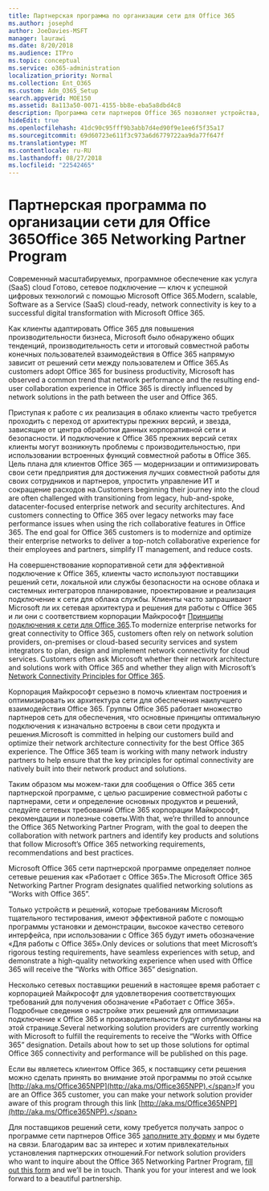 ```yaml
---
title: Партнерская программа по организации сети для Office 365
ms.author: josephd
author: JoeDavies-MSFT
manager: laurawi
ms.date: 8/20/2018
ms.audience: ITPro
ms.topic: conceptual
ms.service: o365-administration
localization_priority: Normal
ms.collection: Ent_O365
ms.custom: Adm_O365_Setup
search.appverid: MOE150
ms.assetid: 8a113a50-0071-4155-bb8e-eba5a8dbd4c8
description: Программа сети партнеров Office 365 позволяет устройства, чтобы получить сертификат работу с Office 365.
hideEdit: true
ms.openlocfilehash: 41dc90c95fff9b3abb7d4ed90f9e1ee6f5f35a17
ms.sourcegitcommit: 69d60723e611f3c973a6d6779722aa9da77f647f
ms.translationtype: MT
ms.contentlocale: ru-RU
ms.lasthandoff: 08/27/2018
ms.locfileid: "22542465"
---
```

# <a name="office-365-networking-partner-program"></a><span data-ttu-id="101fe-103">Партнерская программа по организации сети для Office 365</span><span class="sxs-lookup"><span data-stu-id="101fe-103">Office 365 Networking Partner Program</span></span>

<span data-ttu-id="101fe-104">Современный масштабируемых, программное обеспечение как услуга (SaaS) cloud Готово, сетевое подключение — ключ к успешной цифровых технологий с помощью Microsoft Office 365.</span><span class="sxs-lookup"><span data-stu-id="101fe-104">Modern, scalable, Software as a Service (SaaS) cloud-ready, network connectivity is key to a successful digital transformation with Microsoft Office 365.</span></span>  

<span data-ttu-id="101fe-105">Как клиенты адаптировать Office 365 для повышения производительности бизнеса, Microsoft было обнаружено общих тенденций, производительность сети и итоговый совместной работы конечных пользователей взаимодействия в Office 365 напрямую зависит от решений сети между пользователем и Office 365.</span><span class="sxs-lookup"><span data-stu-id="101fe-105">As customers adopt Office 365 for business productivity, Microsoft has observed a common trend that network performance and the resulting end-user collaboration experience in Office 365 is directly influenced by network solutions in the path between the user and Office 365.</span></span>  

<span data-ttu-id="101fe-p101">Приступая к работе с их реализация в облако клиенты часто требуется проходить с переход от архитектуры прежних версий, и звезда, зависящие от центра обработки данных корпоративной сети и безопасности. И подключение к Office 365 прежних версий сетях клиенты могут возникнуть проблемы с производительностью, при использовании встроенных функций совместной работы в Office 365. Цель плана для клиентов Office 365 — модернизации и оптимизировать свои сети предприятия для достижения лучших совместной работы для своих сотрудников и партнеров, упростить управление ИТ и сокращение расходов на.</span><span class="sxs-lookup"><span data-stu-id="101fe-p101">Customers beginning their journey into the cloud are often challenged with transitioning from legacy, hub-and-spoke, datacenter-focused enterprise network and security architectures. And customers connecting to Office 365 over legacy networks may face performance issues when using the rich collaborative features in Office 365. The end goal for Office 365 customers is to modernize and optimize their enterprise networks to deliver a top-notch collaborative experience for their employees and partners, simplify IT management, and reduce costs.</span></span> 

<span data-ttu-id="101fe-p102">На совершенствование корпоративной сети для эффективной подключение к Office 365, клиенты часто используют поставщики решений сети, локальной или службы безопасности на основе облака и системных интеграторов планирование, проектирование и реализация подключение к сети для облака службы. Клиенты часто запрашивают Microsoft ли их сетевая архитектура и решения для работы с Office 365 и ли они с соответствием корпорации Майкрософт [Принципы подключения к сети для Office 365](http://aka.ms/PNC).</span><span class="sxs-lookup"><span data-stu-id="101fe-p102">To modernize enterprise networks for great connectivity to Office 365, customers often rely on network solution providers, on-premises or cloud-based security services and system integrators to plan, design and implement network connectivity for cloud services. Customers often ask Microsoft whether their network architecture and solutions work with Office 365 and whether they align with Microsoft’s [Network Connectivity Principles for Office 365](http://aka.ms/PNC).</span></span>  

<span data-ttu-id="101fe-p103">Корпорация Майкрософт серьезно в помочь клиентам построения и оптимизировать их архитектура сети для обеспечения наилучшего взаимодействия Office 365. Группы Office 365 работает множество партнеров сеть для обеспечения, что основные принципы оптимальную подключения к изначально встроены в свои сети продукта и решения.</span><span class="sxs-lookup"><span data-stu-id="101fe-p103">Microsoft is committed in helping our customers build and optimize their network architecture connectivity for the best Office 365 experience. The Office 365 team is working with many network industry partners to help ensure that the key principles for optimal connectivity are natively built into their network product and solutions.</span></span> 

<span data-ttu-id="101fe-113">Таким образом мы можем-таки для сообщения о Office 365 сети партнерской программе, с целью расширение совместной работы с партнерами, сети и определение основных продуктов и решений, следуйте сетевых требований Office 365 корпорации Майкрософт, рекомендации и полезные советы.</span><span class="sxs-lookup"><span data-stu-id="101fe-113">With that, we’re thrilled to announce the Office 365 Networking Partner Program, with the goal to deepen the collaboration with network partners and identify key products and solutions that follow Microsoft’s Office 365 networking requirements, recommendations and best practices.</span></span> 

<span data-ttu-id="101fe-114">Microsoft Office 365 сети партнерской программе определяет полное сетевые решения как «Работает с Office 365».</span><span class="sxs-lookup"><span data-stu-id="101fe-114">The Microsoft Office 365 Networking Partner Program designates qualified networking solutions as “Works with Office 365”.</span></span>  

<span data-ttu-id="101fe-115">Только устройств и решений, которые требованиям Microsoft тщательного тестирования, имеют эффективной работе с помощью программы установки и демонстрации, высокое качество сетевого интерфейса, при использовании с Office 365 будут иметь обозначение «Для работы с Office 365».</span><span class="sxs-lookup"><span data-stu-id="101fe-115">Only devices or solutions that meet Microsoft’s rigorous testing requirements, have seamless experiences with setup, and demonstrate a high-quality networking experience when used with Office 365 will receive the “Works with Office 365” designation.</span></span>  

<span data-ttu-id="101fe-p104">Несколько сетевых поставщики решений в настоящее время работает с корпорацией Майкрософт для удовлетворения соответствующих требований для получения обозначение «Работает с Office 365». Подробные сведения о настройке этих решений для оптимизации подключение к Office 365 и производительности будут опубликованы на этой странице.</span><span class="sxs-lookup"><span data-stu-id="101fe-p104">Several networking solution providers are currently working with Microsoft to fulfill the requirements to receive the “Works with Office 365” designation. Details about how to set up those solutions for optimal Office 365 connectivity and performance will be published on this page.</span></span>  

<span data-ttu-id="101fe-118">Если вы являетесь клиентом Office 365, к поставщику сети решения можно сделать принять во внимание этой программы по этой ссылке [http://aka.ms/Office365NPP](http://aka.ms/Office365NPP).</span><span class="sxs-lookup"><span data-stu-id="101fe-118">If you are an Office 365 customer, you can make your network solution provider aware of this program through this link [http://aka.ms/Office365NPP](http://aka.ms/Office365NPP).</span></span>

<span data-ttu-id="101fe-p105">Для поставщиков решений сети, кому требуется получать запрос о программе сети партнеров Office 365 [заполните эту форму](https://forms.office.com/Pages/ResponsePage.aspx?id=v4j5cvGGr0GRqy180BHbRyOZxByRF1dLgv7k6ye5z8pUMTNCVTYyVk9GNEYzWjFOVkI1SzdJNUkyWi4u) и мы будете на связи. Благодарим вас за интерес и хотим привлекательных установления партнерских отношений.</span><span class="sxs-lookup"><span data-stu-id="101fe-p105">For network solution providers who want to inquire about the Office 365 Networking Partner Program, [fill out this form](https://forms.office.com/Pages/ResponsePage.aspx?id=v4j5cvGGr0GRqy180BHbRyOZxByRF1dLgv7k6ye5z8pUMTNCVTYyVk9GNEYzWjFOVkI1SzdJNUkyWi4u) and we’ll be in touch. Thank you for your interest and we look forward to a beautiful partnership.</span></span> 

